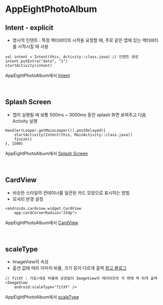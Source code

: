 # AppEightPhotoAlbum
## Intent - explicit
- 명시적 인텐트 : 특정 액티비티의 시작을 요청할 때, 주로 같은 앱에 있는 액티비티를 시작시킬 때 사용
```
val intent = Intent(this, Activity::class.java) // 인텐트 생성
intent.putExtra("data", "1")
startActivity(intent)
```
AppEightPhotoAlbum에서 [Intent](https://github.com/okrecords/AppEightPhotoAlbum/blob/6ab5a7798535f9e4b3d4d7e6a506469c60ece72b/app/src/main/java/com/okre/appeightphotoalbum/MainActivity.kt#L25)
<br/><br/><br/>

## Splash Screen
- 앱이 실행될 때 보통 500ms ~ 3000ms 동안 splash 화면 보여주고 다음 Activity 실행
```
Handler(Looper.getMainLooper()).postDelayed({
    startActivity(Intent(this, MainActivity::class.java))
    finish()
}, 1500)
```
AppEightPhotoAlbum에서 [Splash Screen](https://github.com/okrecords/AppEightPhotoAlbum/blob/6ab5a7798535f9e4b3d4d7e6a506469c60ece72b/app/src/main/java/com/okre/appeightphotoalbum/SplashActivity.kt#L14)
<br/><br/><br/>

## CardView
- 비슷한 스타일의 컨테이너를 일관된 카드 모양으로 표시하는 방법
- 모서리 반경 설정
```
<androidx.cardview.widget.CardView
    app:cardCornerRadius="25dp">
```
AppEightPhotoAlbum에서 [CardView](https://github.com/okrecords/AppEightPhotoAlbum/blob/6ab5a7798535f9e4b3d4d7e6a506469c60ece72b/app/src/main/res/layout/activity_main.xml#L15)
<br/><br/><br/>
  
## scaleType
- ImageView의 속성
- 옵션 값에 따라 이미지 비율, 크기 등이 다르게 출력 [참고 블로그](https://sharp57dev.tistory.com/23)
```
// fitXY : 가로/세로 비율에 상관없이 ImageView의 레이아웃의 각 면에 꽉 차게 출력
<ImageView
    android:scaleType="fitXY" />
```
AppEightPhotoAlbum에서 [scaleType](https://github.com/okrecords/AppEightPhotoAlbum/blob/6ab5a7798535f9e4b3d4d7e6a506469c60ece72b/app/src/main/res/layout/activity_main.xml#L25)

